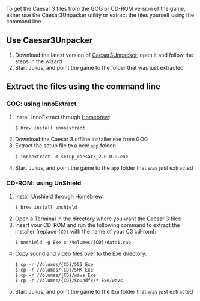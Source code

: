 To get the Caesar 3 files from the GOG or CD-ROM version of the game, either use the Caesar3Unpacker utility or extract the files yourself using the command line.

## Use Caesar3Unpacker

1. Download the latest version of [Caesar3Unpacker](https://github.com/bvschaik/caesar3unpacker/releases/latest), open it and follow the steps in the wizard
2. Start Julius, and point the game to the folder that was just extracted

## Extract the files using the command line

### GOG: using InnoExtract

1. Install InnoExtract through [Homebrew](https://brew.sh/):
   ```
   $ brew install innoextract
   ```
2. Download the Caesar 3 offline installer exe from GOG
3. Extract the setup file to a new `app` folder:
   ```
   $ innoextract -m setup_caesar3_2.0.0.9.exe
   ```
4. Start Julius, and point the game to the `app` folder that was just extracted

### CD-ROM: using UnShield

1. Install Unshield through [Homebrew](https://brew.sh/):
   ```
   $ brew install unshield
   ```
2. Open a Terminal in the directory where you want the Caesar 3 files
3. Insert your CD-ROM and run the following command to extract the installer (replace `{CD}` with the name of your C3 cd-rom):
   ```
   $ unshield -g Exe x /Volumes/{CD}/data1.cab
   ```
4. Copy sound and video files over to the Exe directory:
   ```
   $ cp -r /Volumes/{CD}/555 Exe
   $ cp -r /Volumes/{CD}/SMK Exe
   $ cp -r /Volumes/{CD}/wavs Exe
   $ cp -r /Volumes/{CD}/Soundfx/* Exe/wavs
   ```
5. Start Julius, and point the game to the `Exe` folder that was just extracted
